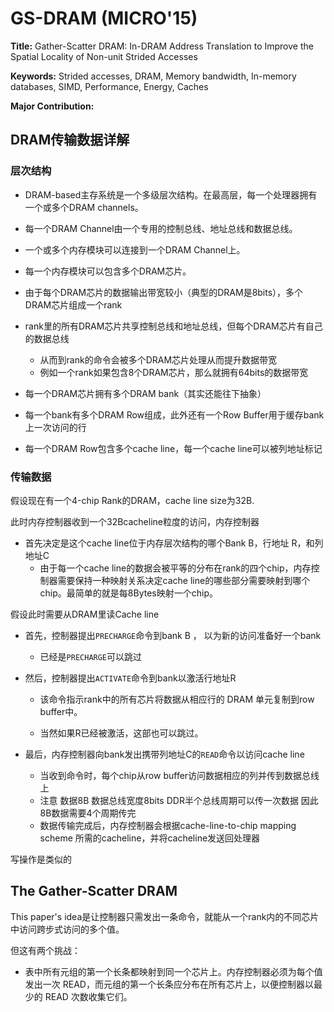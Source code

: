 # GS-DRAM (MICRO'15)

**Title:** Gather-Scatter DRAM: In-DRAM Address Translation to Improve the Spatial Locality of Non-unit Strided Accesses

**Keywords:** Strided accesses, DRAM, Memory bandwidth, In-memory databases, SIMD, Performance, Energy, Caches

**Major Contribution:**







## DRAM传输数据详解

### 层次结构

* DRAM-based主存系统是一个多级层次结构。在最高层，每一个处理器拥有一个或多个DRAM channels。

* 每一个DRAM Channel由一个专用的控制总线、地址总线和数据总线。

* 一个或多个内存模块可以连接到一个DRAM Channel上。

* 每一个内存模块可以包含多个DRAM芯片。

* 由于每个DRAM芯片的数据输出带宽较小（典型的DRAM是8bits），多个DRAM芯片组成一个rank

* rank里的所有DRAM芯片共享控制总线和地址总线，但每个DRAM芯片有自己的数据总线
  * 从而到rank的命令会被多个DRAM芯片处理从而提升数据带宽
  * 例如一个rank如果包含8个DRAM芯片，那么就拥有64bits的数据带宽

* 每一个DRAM芯片拥有多个DRAM bank（其实还能往下抽象）
* 每一个bank有多个DRAM Row组成，此外还有一个Row Buffer用于缓存bank上一次访问的行
* 每一个DRAM Row包含多个cache line，每一个cache line可以被列地址标记



### 传输数据

假设现在有一个4-chip Rank的DRAM，cache line size为32B.

此时内存控制器收到一个32Bcacheline粒度的访问，内存控制器

* 首先决定是这个cache line位于内存层次结构的哪个Bank B，行地址 R，和列地址C
  * 由于每一个cache line的数据会被平等的分布在rank的四个chip，内存控制器需要保持一种映射关系决定cache line的哪些部分需要映射到哪个chip。最简单的就是每8Bytes映射一个chip。

假设此时需要从DRAM里读Cache line

* 首先，控制器提出`PRECHARGE`命令到bank B ， 以为新的访问准备好一个bank

  * 已经是`PRECHARGE`可以跳过

* 然后，控制器提出`ACTIVATE`命令到bank以激活行地址R

  * 该命令指示rank中的所有芯片将数据从相应行的 DRAM 单元复制到row buffer中。

  * 当然如果R已经被激活，这部也可以跳过。

* 最后，内存控制器向bank发出携带列地址C的`READ`命令以访问cache line

  * 当收到命令时，每个chip从row buffer访问数据相应的列并传到数据总线上
  * 注意 数据8B 数据总线宽度8bits DDR半个总线周期可以传一次数据  因此8B数据需要4个周期传完
  * 数据传输完成后，内存控制器会根据cache-line-to-chip mapping scheme 所需的cacheline，并将cacheline发送回处理器

写操作是类似的



## The Gather-Scatter DRAM

This paper's idea是让控制器只需发出一条命令，就能从一个rank内的不同芯片中访问跨步式访问的多个值。

但这有两个挑战：

* 表中所有元组的第一个长条都映射到同一个芯片上。内存控制器必须为每个值发出一次 READ，而元组的第一个长条应分布在所有芯片上，以便控制器以最少的 READ 次数收集它们。
